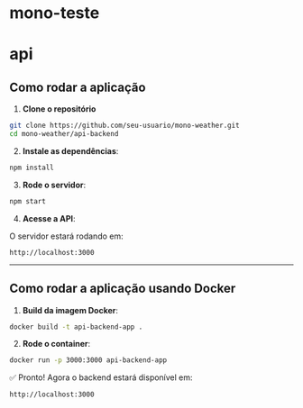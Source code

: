 # mono-teste

# api

##  Como rodar a aplicação

1. **Clone o repositório**

```bash
git clone https://github.com/seu-usuario/mono-weather.git
cd mono-weather/api-backend
```

2. **Instale as dependências**:

```bash
npm install
```

3. **Rode o servidor**:

```bash
npm start
```

4. **Acesse a API**:

O servidor estará rodando em:

```
http://localhost:3000
```

---

## Como rodar a aplicação **usando Docker**

1. **Build da imagem Docker**:

```bash
docker build -t api-backend-app .
```

2. **Rode o container**:

```bash
docker run -p 3000:3000 api-backend-app
```

✅ Pronto! Agora o backend estará disponível em:

```
http://localhost:3000
```